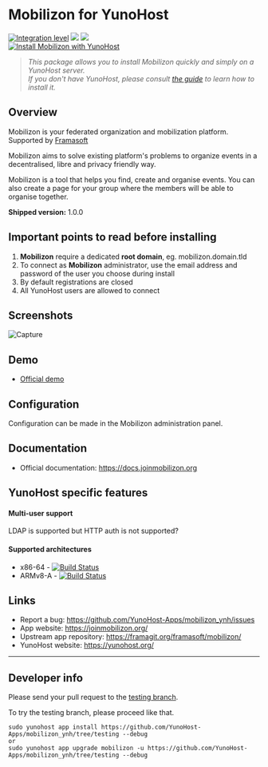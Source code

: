 # Mobilizon for YunoHost

[![Integration level](https://dash.yunohost.org/integration/mobilizon.svg)](https://dash.yunohost.org/appci/app/mobilizon) ![](https://ci-apps.yunohost.org/ci/badges/mobilizon.status.svg) ![](https://ci-apps.yunohost.org/ci/badges/mobilizon.maintain.svg)  
[![Install Mobilizon with YunoHost](https://install-app.yunohost.org/install-with-yunohost.png)](https://install-app.yunohost.org/?app=mobilizon)

> *This package allows you to install Mobilizon quickly and simply on a YunoHost server.  
If you don't have YunoHost, please consult [the guide](https://yunohost.org/#/install) to learn how to install it.*

## Overview
Mobilizon is your federated organization and mobilization platform. Supported by [Framasoft](https://framasoft.org/en/)

Mobilizon aims to solve existing platform's problems to organize events in a decentralised, libre and privacy friendly way.

Mobilizon is a tool that helps you find, create and organise events. You can also create a page for your group where the members will be able to organise together.

**Shipped version:** 1.0.0

## Important points to read before installing

1. **Mobilizon** require a dedicated **root domain**, eg. mobilizon.domain.tld
2. To connect as **Mobilizon** administrator, use the email address and password of the user you choose during install
3. By default registrations are closed
4. All YunoHost users are allowed to connect

## Screenshots

![Capture](https://joinmobilizon.org/img/fr/event-tree-participation-rose-utopia.jpg)

## Demo

* [Official demo](https://demo.mobilizon.org/)

## Configuration

Configuration can be made in the Mobilizon administration panel.

## Documentation

 * Official documentation: https://docs.joinmobilizon.org

## YunoHost specific features

#### Multi-user support

LDAP is supported but HTTP auth is not supported?

#### Supported architectures

* x86-64 - [![Build Status](https://ci-apps.yunohost.org/ci/logs/mobilizon%20%28Apps%29.svg)](https://ci-apps.yunohost.org/ci/apps/mobilizon/)
* ARMv8-A - [![Build Status](https://ci-apps-arm.yunohost.org/ci/logs/mobilizon%20%28Apps%29.svg)](https://ci-apps-arm.yunohost.org/ci/apps/mobilizon/)

## Links

 * Report a bug: https://github.com/YunoHost-Apps/mobilizon_ynh/issues
 * App website: https://joinmobilizon.org/
 * Upstream app repository: https://framagit.org/framasoft/mobilizon/
 * YunoHost website: https://yunohost.org/

---

Developer info
----------------

Please send your pull request to the [testing branch](https://github.com/YunoHost-Apps/mobilizon_ynh/tree/testing).

To try the testing branch, please proceed like that.
```
sudo yunohost app install https://github.com/YunoHost-Apps/mobilizon_ynh/tree/testing --debug
or
sudo yunohost app upgrade mobilizon -u https://github.com/YunoHost-Apps/mobilizon_ynh/tree/testing --debug
```
